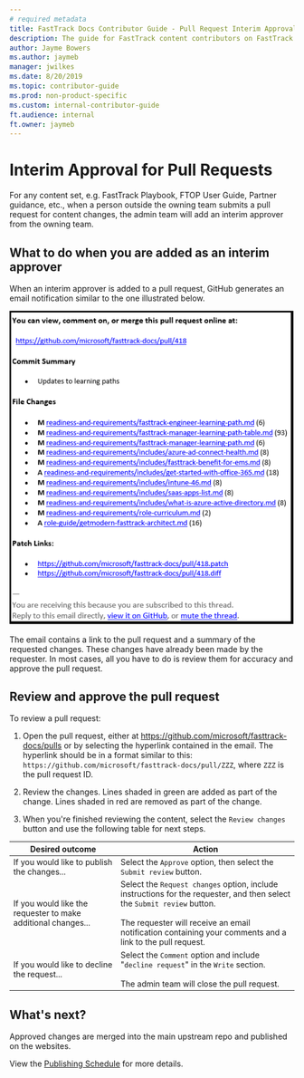 ```yaml
---
# required metadata
title: FastTrack Docs Contributor Guide - Pull Request Interim Approval
description: The guide for FastTrack content contributors on FastTrack Docs.
author: Jayme Bowers
ms.author: jaymeb
manager: jwilkes
ms.date: 8/20/2019
ms.topic: contributor-guide
ms.prod: non-product-specific
ms.custom: internal-contributor-guide
ft.audience: internal
ft.owner: jaymeb
---
```

# Interim Approval for Pull Requests
For any content set, e.g. FastTrack Playbook, FTOP User Guide, Partner guidance, etc., when a person outside the owning team submits a pull request for content changes, the admin team will add an interim approver from the owning team.

## What to do when you are added as an interim approver
When an interim approver is added to a pull request, GitHub generates an email notification similar to the one illustrated below.

![email-notification](media/contribute-pull-request-interim-approval/email-notification.png)

The email contains a link to the pull request and a summary of the requested changes. These changes have already been made by the requester. In most cases, all you have to do is review them for accuracy and approve the pull request.

## Review and approve the pull request
To review a pull request:
1. Open the pull request, either at https://github.com/microsoft/fasttrack-docs/pulls or by selecting the hyperlink contained in the email. The hyperlink should be in a format similar to this: `https://github.com/microsoft/fasttrack-docs/pull/ZZZ`, where `ZZZ` is the pull request ID.

2. Review the changes. Lines shaded in green are added as part of the change. Lines shaded in red are removed as part of the change. 

3. When you're finished reviewing the content, select the `Review changes` button and use the following table for next steps.

| Desired outcome | Action |
| - | - |
| If you would like to publish the changes... | Select the `Approve` option, then select the `Submit review` button. |
| If you would like the requester to make additional changes... | Select the `Request changes` option, include instructions for the requester, and then select the `Submit review` button.<br><br>The requester will receive an email notification containing your comments and a link to the pull request. |
| If you would like to decline the request... | Select the `Comment` option and include "`decline request`" in the `Write` section.<br><br>The admin team will close the pull request. |

## What's next?
Approved changes are merged into the main upstream repo and published on the websites.

View the [Publishing Schedule](contribute-publishing-schedule.md) for more details.
